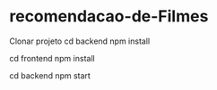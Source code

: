 # recomendacao-de-Filmes

Clonar projeto
cd backend
npm install

cd frontend
npm install

cd backend
npm start
